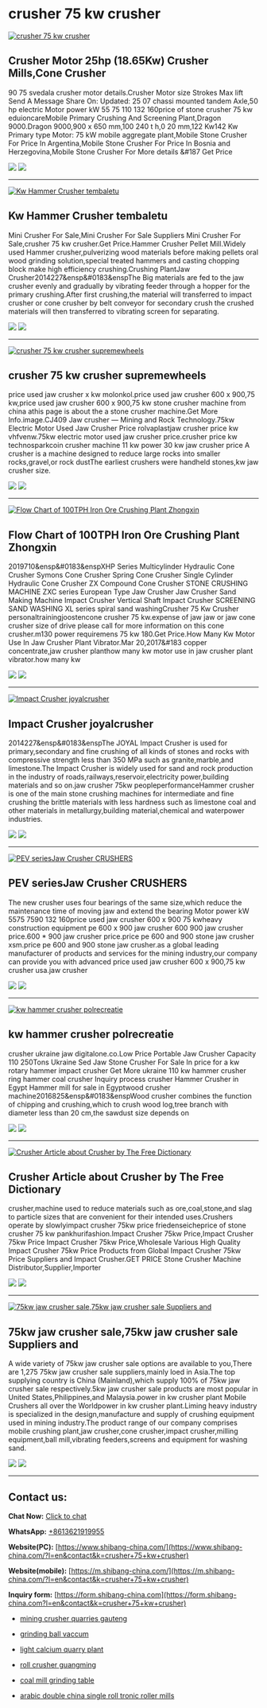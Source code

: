 # crusher 75 kw crusher

<a href="https://swt.shibang-china.com/?l=en&img&k=crusher+75+kw+crusher" target="_blank">![crusher 75 kw crusher](http://static.shibang-china.com/all-800x300/1302.jpg)</a>

## Crusher Motor 25hp (18.65Kw) Crusher Mills,Cone Crusher
90 75 svedala crusher motor details.Crusher Motor size Strokes Max lift Send A Message Share On: Updated: 25 07 chassi mounted tandem Axle,50 hp electric Motor power kW 55 75 110 132 160price of stone crusher 75 kw eduioncareMobile Primary Crushing And Screening Plant,Dragon 9000.Dragon 9000,900 x 650 mm,100 240 t h,0 20 mm,122 Kw142 Kw Primary type Motor: 75 kW mobile aggregate plant,Mobile Stone Crusher For Price In Argentina,Mobile Stone Crusher For Price In Bosnia and Herzegovina,Mobile Stone Crusher For More details &#187 Get Price


<a href="https://whatsapp.shibangsoft.com/WhatsApp.php" target="_blank" title="WhatsApp">![](http://static.shibang-china.com/icon/whatsapp.png)</a> <a href="https://swt.shibang-china.com/?l=en&icon&k=crusher+75+kw+crusher" target="_blank">![](http://static.shibang-china.com/icon/chat-en.png)</a>

---

<a href="https://swt.shibang-china.com/?l=en&img&k=crusher+75+kw+crusher" target="_blank">![Kw Hammer Crusher tembaletu](http://static.shibang-china.com/all-800x300/1324.jpg)</a>

## Kw Hammer Crusher tembaletu
Mini Crusher For Sale,Mini Crusher For Sale Suppliers Mini Crusher For Sale,crusher 75 kw crusher.Get Price.Hammer Crusher Pellet Mill.Widely used Hammer crusher,pulverizing wood materials before making pellets oral wood grinding solution,special treated hammers and casting chopping block make high efficiency crushing.Crushing PlantJaw Crusher2014227&ensp&#0183&enspThe Big materials are fed to the jaw crusher evenly and gradually by vibrating feeder through a hopper for the primary crushing.After first crushing,the material will transferred to impact crusher or cone crusher by belt conveyor for secondary crush the crushed materials will then transferred to vibrating screen for separating.


<a href="https://whatsapp.shibangsoft.com/WhatsApp.php" target="_blank" title="WhatsApp">![](http://static.shibang-china.com/icon/whatsapp.png)</a> <a href="https://swt.shibang-china.com/?l=en&icon&k=crusher+75+kw+crusher" target="_blank">![](http://static.shibang-china.com/icon/chat-en.png)</a>

---

<a href="https://swt.shibang-china.com/?l=en&img&k=crusher+75+kw+crusher" target="_blank">![crusher 75 kw crusher supremewheels](http://static.shibang-china.com/all-800x300/242.jpg)</a>

## crusher 75 kw crusher supremewheels
price used jaw crusher x kw molonkol.price used jaw crusher 600 x 900,75 kw,price used jaw crusher 600 x 900,75 kw stone crusher machine from china athis page is about the a stone crusher machine.Get More Info.image.CJ409 Jaw crusher — Mining and Rock Technology.75kw Electric Motor Used Jaw Crusher Price rolvaplastjaw crusher price kw vhfvenw.75kw electric motor used jaw crusher price.crusher price kw technosparkcoin crusher machine 11 kw power 30 kw jaw crusher price A crusher is a machine designed to reduce large rocks into smaller rocks,gravel,or rock dustThe earliest crushers were handheld stones,kw jaw crusher size.


<a href="https://whatsapp.shibangsoft.com/WhatsApp.php" target="_blank" title="WhatsApp">![](http://static.shibang-china.com/icon/whatsapp.png)</a> <a href="https://swt.shibang-china.com/?l=en&icon&k=crusher+75+kw+crusher" target="_blank">![](http://static.shibang-china.com/icon/chat-en.png)</a>

---

<a href="https://swt.shibang-china.com/?l=en&img&k=crusher+75+kw+crusher" target="_blank">![Flow Chart of 100TPH Iron Ore Crushing Plant Zhongxin](http://static.shibang-china.com/all-800x300/15.jpg)</a>

## Flow Chart of 100TPH Iron Ore Crushing Plant Zhongxin
2019710&ensp&#0183&enspXHP Series Multicylinder Hydraulic Cone Crusher Symons Cone Crusher Spring Cone Crusher Single Cylinder Hydraulic Cone Crusher ZX Compound Cone Crusher STONE CRUSHING MACHINE ZXC series European Type Jaw Crusher Jaw Crusher Sand Making Machine Impact Crusher Vertical Shaft Impact Crusher SCREENING SAND WASHING XL series spiral sand washingCrusher 75 Kw Crusher personaltrainingjoostencone crusher 75 kw.expense of jaw jaw or jaw cone crusher size of drive please call for more information on this cone crusher.m130 power requiremens 75 kw 180.Get Price.How Many Kw Motor Use In Jaw Crusher Plant Vibrator.Mar 20,2017&#183 copper concentrate,jaw crusher planthow many kw motor use in jaw crusher plant vibrator.how many kw


<a href="https://whatsapp.shibangsoft.com/WhatsApp.php" target="_blank" title="WhatsApp">![](http://static.shibang-china.com/icon/whatsapp.png)</a> <a href="https://swt.shibang-china.com/?l=en&icon&k=crusher+75+kw+crusher" target="_blank">![](http://static.shibang-china.com/icon/chat-en.png)</a>

---

<a href="https://swt.shibang-china.com/?l=en&img&k=crusher+75+kw+crusher" target="_blank">![Impact Crusher joyalcrusher](http://static.shibang-china.com/all-800x300/101.jpg)</a>

## Impact Crusher joyalcrusher
2014227&ensp&#0183&enspThe JOYAL Impact Crusher is used for primary,secondary and fine crushing of all kinds of stones and rocks with compressive strength less than 350 MPa such as granite,marble,and limestone.The Impact Crusher is widely used for sand and rock production in the industry of roads,railways,reservoir,electricity power,building materials and so on.jaw crusher 75kw peopleperformanceHammer crusher is one of the main stone crushing machines for intermediate and fine crushing the brittle materials with less hardness such as limestone coal and other materials in metallurgy,building material,chemical and waterpower industries.


<a href="https://whatsapp.shibangsoft.com/WhatsApp.php" target="_blank" title="WhatsApp">![](http://static.shibang-china.com/icon/whatsapp.png)</a> <a href="https://swt.shibang-china.com/?l=en&icon&k=crusher+75+kw+crusher" target="_blank">![](http://static.shibang-china.com/icon/chat-en.png)</a>

---

<a href="https://swt.shibang-china.com/?l=en&img&k=crusher+75+kw+crusher" target="_blank">![PEV seriesJaw Crusher CRUSHERS](http://static.shibang-china.com/all-800x300/553.jpg)</a>

## PEV seriesJaw Crusher CRUSHERS
The new crusher uses four bearings of the same size,which reduce the maintenance time of moving jaw and extend the bearing Motor power kW 5575 7590 132 160price used jaw crusher 600 x 900 75 kwheavy construction equipment pe 600 x 900 jaw crusher 600 900 jaw crusher price.600 * 900 jaw crusher price.price pe 600 and 900 stone jaw crusher xsm.price pe 600 and 900 stone jaw crusher.as a global leading manufacturer of products and services for the mining industry,our company can provide you with advanced price used jaw crusher 600 x 900,75 kw crusher usa.jaw crusher


<a href="https://whatsapp.shibangsoft.com/WhatsApp.php" target="_blank" title="WhatsApp">![](http://static.shibang-china.com/icon/whatsapp.png)</a> <a href="https://swt.shibang-china.com/?l=en&icon&k=crusher+75+kw+crusher" target="_blank">![](http://static.shibang-china.com/icon/chat-en.png)</a>

---

<a href="https://swt.shibang-china.com/?l=en&img&k=crusher+75+kw+crusher" target="_blank">![kw hammer crusher polrecreatie](http://static.shibang-china.com/all-800x300/187.jpg)</a>

## kw hammer crusher polrecreatie
crusher ukraine jaw digitalone.co.Low Price Portable Jaw Crusher Capacity 110 250Tons Ukraine Sed Jaw Stone Crusher For Sale In price for a kw rotary hammer impact crusher Get More ukraine 110 kw hammer crusher ring hammer coal crusher Inquiry process crusher Hammer Crusher in Egypt Hammer mill for sale in Egyptwood crusher machine2016825&ensp&#0183&enspWood crusher combines the function of chipping and crushing,which to crush wood log,tree branch with diameter less than 20 cm,the sawdust size depends on


<a href="https://whatsapp.shibangsoft.com/WhatsApp.php" target="_blank" title="WhatsApp">![](http://static.shibang-china.com/icon/whatsapp.png)</a> <a href="https://swt.shibang-china.com/?l=en&icon&k=crusher+75+kw+crusher" target="_blank">![](http://static.shibang-china.com/icon/chat-en.png)</a>

---

<a href="https://swt.shibang-china.com/?l=en&img&k=crusher+75+kw+crusher" target="_blank">![Crusher Article about Crusher by The Free Dictionary](http://static.shibang-china.com/all-800x300/138.jpg)</a>

## Crusher Article about Crusher by The Free Dictionary
crusher,machine used to reduce materials such as ore,coal,stone,and slag to particle sizes that are convenient for their intended uses.Crushers operate by slowlyimpact crusher 75kw price friedenseicheprice of stone crusher 75 kw pankhurifashion.Impact Crusher 75kw Price,Impact Crusher 75kw Price Impact Crusher 75kw Price,Wholesale Various High Quality Impact Crusher 75kw Price Products from Global Impact Crusher 75kw Price Suppliers and Impact Crusher.GET PRICE Stone Crusher Machine Distributor,Supplier,Importer


<a href="https://whatsapp.shibangsoft.com/WhatsApp.php" target="_blank" title="WhatsApp">![](http://static.shibang-china.com/icon/whatsapp.png)</a> <a href="https://swt.shibang-china.com/?l=en&icon&k=crusher+75+kw+crusher" target="_blank">![](http://static.shibang-china.com/icon/chat-en.png)</a>

---

<a href="https://swt.shibang-china.com/?l=en&img&k=crusher+75+kw+crusher" target="_blank">![75kw jaw crusher sale,75kw jaw crusher sale Suppliers and](http://static.shibang-china.com/all-800x300/1476.jpg)</a>

## 75kw jaw crusher sale,75kw jaw crusher sale Suppliers and
A wide variety of 75kw jaw crusher sale options are available to you,There are 1,275 75kw jaw crusher sale suppliers,mainly loed in Asia.The top supplying country is China (Mainland),which supply 100% of 75kw jaw crusher sale respectively.5kw jaw crusher sale products are most popular in United States,Philippines,and Malaysia.power in kw crusher plant Mobile Crushers all over the Worldpower in kw crusher plant.Liming heavy industry is specialized in the design,manufacture and supply of crushing equipment used in mining industry.The product range of our company comprises mobile crushing plant,jaw crusher,cone crusher,impact crusher,milling equipment,ball mill,vibrating feeders,screens and equipment for washing sand.


<a href="https://whatsapp.shibangsoft.com/WhatsApp.php" target="_blank" title="WhatsApp">![](http://static.shibang-china.com/icon/whatsapp.png)</a> <a href="https://swt.shibang-china.com/?l=en&icon&k=crusher+75+kw+crusher" target="_blank">![](http://static.shibang-china.com/icon/chat-en.png)</a>

---
## Contact us:

**Chat Now:** [Click to chat](https://swt.shibang-china.com?l=en&contact&k=crusher+75+kw+crusher)

**WhatsApp:**  [+8613621919955](https://whatsapp.shibangsoft.com/WhatsApp.php)

**Website(PC):** [https://www.shibang-china.com/](https://www.shibang-china.com/?l=en&contact&k=crusher+75+kw+crusher)

**Website(mobile):** [https://m.shibang-china.com/](https://m.shibang-china.com/?l=en&contact&k=crusher+75+kw+crusher)

**Inquiry form:** [https://form.shibang-china.com](https://form.shibang-china.com?l=en&contact&k=crusher+75+kw+crusher)

* [mining crusher quarries gauteng](../113/mining%20crusher%20quarries%20gauteng.md)

* [grinding ball vaccum](../114/grinding%20ball%20vaccum.md)

* [light calcium quarry plant](../114/light%20calcium%20quarry%20plant.md)

* [roll crusher guangming](../114/roll%20crusher%20guangming.md)

* [coal mill grinding table](../117/coal%20mill%20grinding%20table.md)

* [arabic double china single roll tronic roller mills](../114/arabic%20double%20china%20single%20roll%20tronic%20roller%20mills.md)